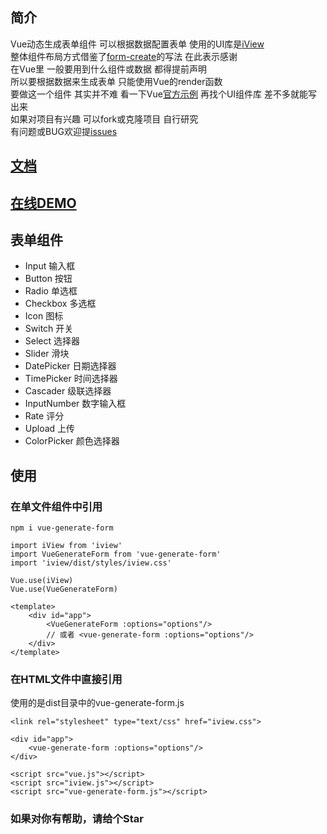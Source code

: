 ## 简介
Vue动态生成表单组件 可以根据数据配置表单 使用的UI库是[iView](https://www.iviewui.com/) <br>
整体组件布局方式借鉴了[form-create](https://github.com/xaboy/form-create)的写法 在此表示感谢<br>
在Vue里 一般要用到什么组件或数据 都得提前声明<br>
所以要根据数据来生成表单 只能使用Vue的render函数<br>
要做这一个组件 其实并不难 看一下Vue[官方示例](https://cn.vuejs.org/v2/guide/render-function.html#ad) 再找个UI组件库 差不多就能写出来<br>
如果对项目有兴趣 可以fork或克隆项目 自行研究 <br>
有问题或BUG欢迎提[issues](https://github.com/woai3c/vue-generate-form/issues)


## [文档](https://github.com/woai3c/vue-generate-form/blob/master/doc.md)
## [在线DEMO](https://github.com/woai3c/vue-generate-form/blob/master/demo.md)
## 表单组件
* Input 输入框
* Button 按钮
* Radio 单选框
* Checkbox 多选框
* Icon 图标
* Switch 开关
* Select 选择器
* Slider 滑块
* DatePicker 日期选择器
* TimePicker 时间选择器
* Cascader 级联选择器
* InputNumber 数字输入框
* Rate 评分
* Upload 上传
* ColorPicker 颜色选择器

## 使用
### 在单文件组件中引用
```
npm i vue-generate-form
```

```
import iView from 'iview'
import VueGenerateForm from 'vue-generate-form'
import 'iview/dist/styles/iview.css'

Vue.use(iView)
Vue.use(VueGenerateForm)
```
```
<template>
    <div id="app">
        <VueGenerateForm :options="options"/>
        // 或者 <vue-generate-form :options="options"/>
    </div>
</template>
```

### 在HTML文件中直接引用
使用的是dist目录中的vue-generate-form.js
```
<link rel="stylesheet" type="text/css" href="iview.css">
```
```
<div id="app">
    <vue-generate-form :options="options"/>
</div>
```
```
<script src="vue.js"></script>
<script src="iview.js"></script>
<script src="vue-generate-form.js"></script>
```

### 如果对你有帮助，请给个Star
